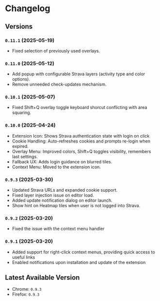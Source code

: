# Changelog

## Versions

### `0.11.1` (2025-05-19)

- Fixed selection of previously used overlays.

### `0.11.0` (2025-05-12)

- Add popup with configurable Strava layers (activity type and color options).
- Remove unneeded check-updates mechanism.

### `0.10.1` (2025-05-07)

- Fixed Shift+Q overlay toggle keyboard shorcut conflicting with area squaring.

### `0.10.0` (2025-04-24)

- Extension Icon: Shows Strava authentication state with login on click
- Cookie Handling: Auto-refreshes cookies and prompts re-login when expired.
- Overlay Menu: Improved colors, Shift+Q toggles visibility, remembers last settings.
- Fallback UX: Adds login guidance on blurred tiles.
- Context Menu: Moved to the extension icon.

### `0.9.3` (2025-03-30)

- Updated Strava URLs and expanded cookie support.
- Fixed layer injection issue on editor load.
- Added update notification dialog on editor launch.
- Show hint on Heatmap tiles when user is not logged into Strava.

### `0.9.2` (2025-03-20)

- Fixed the issue with the context menu handler

### `0.9.1` (2025-03-20)

- Added support for right-click context menus, providing quick access to useful links
- Enabled notifications upon installation and update of the extension

## Latest Available Version

- Chrome: `0.9.3`
- Firefox: `0.9.3`
